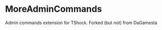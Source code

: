 MoreAdminCommands
=================

Admin commands extension for TShock. Forked (but not) from DaGamesta
